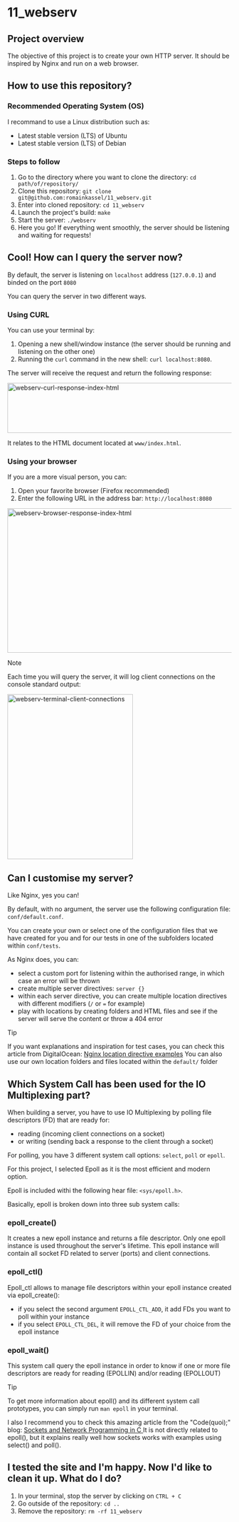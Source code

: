 # 11_webserv

## Project overview

The objective of this project is to create your own HTTP server. It should be inspired by Nginx and run on a web browser.

## How to use this repository?

### Recommended Operating System (OS)

I recommand to use a Linux distribution such as:

- Latest stable version (LTS) of Ubuntu
- Latest stable version (LTS) of Debian

### Steps to follow

1. Go to the directory where you want to clone the directory: `cd path/of/repository/`
2. Clone this repository: `git clone git@github.com:romainkassel/11_webserv.git`
3. Enter into cloned repository: `cd 11_webserv`
4. Launch the project's build: `make`
5. Start the server: `./webserv`
6. Here you go! If everything went smoothly, the server should be listening and waiting for requests!

## Cool! How can I query the server now?

By default, the server is listening on `localhost` address (`127.0.0.1`) and binded on the port `8080`

You can query the server in two different ways.

### Using CURL

You can use your terminal by:
1. Opening a new shell/window instance (the server should be running and listening on the other one)
2. Running the `curl` command in the new shell: `curl localhost:8080`.

The server will receive the request and return the following response: 

<img width="1470" height="112" alt="webserv-curl-response-index-html" src="https://github.com/user-attachments/assets/55ac4a50-5480-443d-b550-bd624cdb19aa" />

It relates to the HTML document located at `www/index.html`.

### Using your browser

If you are a more visual person, you can:
1. Open your favorite browser (Firefox recommended)
2. Enter the following URL in the address bar: `http://localhost:8080`

<img width="1470" height="324" alt="webserv-browser-response-index-html" src="https://github.com/user-attachments/assets/b1a22608-cf3c-4656-bd63-22fbb7dcc148" />

> [!NOTE]
> Each time you will query the server, it will log client connections on the console standard output:

<img width="282" height="370" alt="webserv-terminal-client-connections" src="https://github.com/user-attachments/assets/06c363bb-fbef-4665-af29-d044c8da7b70" />

## Can I customise my server?

Like Nginx, yes you can!

By default, with no argument, the server use the following configuration file: `conf/default.conf`.

You can create your own or select one of the configuration files that we have created for you and for our tests in one of the subfolders located within `conf/tests`.

As Nginx does, you can:

- select a custom port for listening within the authorised range, in which case an error will be thrown
- create multiple server directives: `server {}`
- within each server directive, you can create multiple location directives with different modifiers (`/` or `=` for example)
- play with locations by creating folders and HTML files and see if the server will serve the content or throw a 404 error

> [!TIP]
> If you want explanations and inspiration for test cases, you can check this article from DigitalOcean: [Nginx location directive examples](https://www.digitalocean.com/community/tutorials/nginx-location-directive)
> You can also use our own location folders and files located within the `default/` folder

## Which System Call has been used for the IO Multiplexing part?

When building a server, you have to use IO Multiplexing by polling file descriptors (FD) that are ready for:
- reading (incoming client connections on a socket)
- or writing (sending back a response to the client through a socket)

For polling, you have 3 different system call options: `select`, `poll` or `epoll`.

For this project, I selected Epoll as it is the most efficient and modern option.

Epoll is included withi the following hear file: `<sys/epoll.h>`.

Basically, epoll is broken down into three sub system calls:

### epoll_create() 

It creates a new epoll instance and returns a file descriptor.
Only one epoll instance is used throughout the server's lifetime.
This epoll instance will contain all socket FD related to server (ports) and client connections.

### epoll_ctl()

Epoll_ctl allows to manage file descriptors within your epoll instance created via epoll_create():
- if you select the second argument `EPOLL_CTL_ADD`, it add FDs you want to poll within your instance
- if you select `EPOLL_CTL_DEL`, it will remove the FD of your choice from the epoll instance

### epoll_wait()

This system call query the epoll instance in order to know if one or more file descriptors are ready for reading (EPOLLIN) and/or reading (EPOLLOUT)

> [!TIP]
> To get more information about epoll() and its different system call prototypes, you can simply run `man epoll` in your terminal.

I also I recommend you to check this amazing article from the "Code(quoi);" blog: [Sockets and Network Programming in C ](https://www.codequoi.com/en/sockets-and-network-programming-in-c/)
It is not directly related to epoll(), but it explains really well how sockets works with examples using select() and poll().

## I tested the site and I'm happy. Now I'd like to clean it up. What do I do?

1. In your terminal, stop the server by clicking on `CTRL + C`
2. Go outside of the repository: `cd ..`
3. Remove the repository: `rm -rf 11_webserv`
